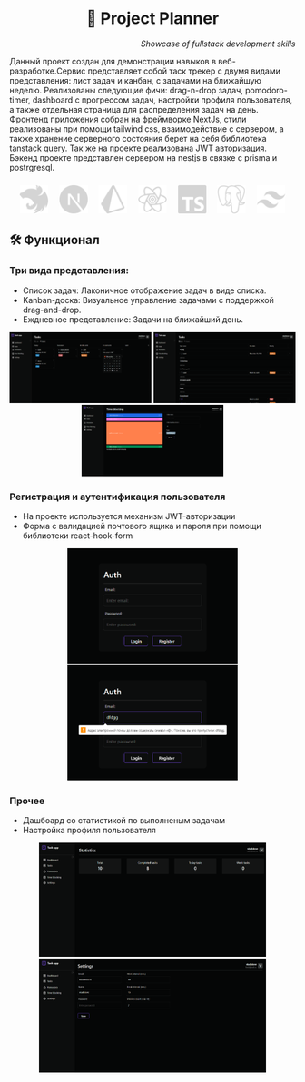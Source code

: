 <!-- markdownlint-disable MD033 MD041 -->
<p align="center">
  <h1 align="center">📒 Project Planner</h1>
</p>
<p align="end">
  <span ><i>Showcase of fullstack development skills</i></span>
</p>
Данный проект создан для демонстрации навыков в веб-разработке.Cервис представляет собой таск трекер с двумя видами представления: лист задач и канбан, с задачами на ближайшую неделю. Реализованы следующие фичи: drag-n-drop задач, pomodoro-timer, dashboard c прогрессом задач, настройки профиля пользователя, а также отдельная страница для распределения задач на день. Фронтенд приложения собран на фреймворке NextJs, cтили реализованы при помощи tailwind css, взаимодействие с сервером, а также хранение серверного состояния берет на себя библиотека tanstack query. Так же на проекте реализована JWT авторизация. Бэкенд проекте представлен сервером на nestjs в связке c prisma и postrgresql.

<h3></h3>  
<p align="center">
  <img src="assets/icons/nestjs.svg" width="50"/>&nbsp;&nbsp;&nbsp;&nbsp;
  <img src="assets/icons/nextjs.svg" width="50"/>&nbsp;&nbsp;&nbsp;&nbsp;
  <img src="assets/icons/prisma.svg" width="50"/>&nbsp;&nbsp;&nbsp;&nbsp;
  <img src="assets/icons/reactquery.svg" width="50"/>&nbsp;&nbsp;&nbsp;&nbsp;
  <img src="assets/icons/typescript.svg" width="50"/>&nbsp;&nbsp;&nbsp;&nbsp;
  <img src="assets/icons/postgresql.svg" width="50"/>&nbsp;&nbsp;&nbsp;&nbsp;
  <img src="assets/icons/tailwindcss.svg" width="50"/>
</p>

<h2>🛠️ Функционал  </h2>

<h3 align="start">Три вида представления:</h3>

<ul>
  <li>Список задач: Лаконичное отображение задач в виде списка.</li>
  <li>Kanban-доска: Визуальное управление задачами с поддержкой drag-and-drop.</li>
  <li>Еждневное представление: Задачи на ближайший день.</li>
</ul>

<p align="center">
  <img src="assets/tasks-kanban.png" alt="tasks page" width="250"/>
  <img src="assets/tasks.png" alt="tasks page" width="250"/>
  <img src="assets/time-blocking.png" alt="tasks page" width="250"/>
</p>

<h3 align="start">Регистрация и аутентификация пользователя</h3>
<p>
  <ul>
    <li>На проекте используется механизм JWT-авторизации</li>
    <li>Форма с валидацией почтового ящика и пароля при помощи библиотеки react-hook-form</li>
  </ul>
</p>

<p align="center">
  <img src="assets/auth-window.png" alt="tasks page" width="300"/>
  <img src="assets/auth-window-validation.png" alt="tasks page" width="300"/>
</p>

<h3 align="start">Прочее</h3>
<p>
  <ul>
    <li>Дашбоард со статистикой по выполненым задачам</li>
    <li>Настройка профиля пользователя</li>
  </ul>
</p>
<p align="center">
  <img src="assets/dashboard.png" alt="tasks page" width="400"/>
  <img src="assets/settings.png" alt="tasks page" width="400"/>
</p>
<!-- markdownlint-enable MD033 -->
